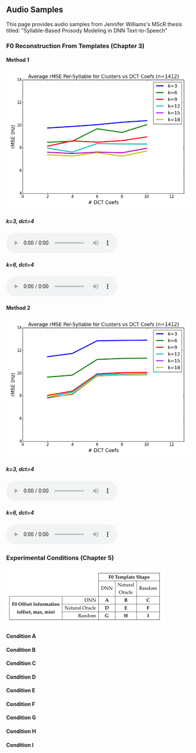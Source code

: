 ## Audio Samples 

This page provides audio samples from Jennifer Williams's MScR thesis titled: "Syllable-Based Prosody Modeling in DNN Text-to-Speech"

### F0 Reconstruction From Templates (Chapter 3)

#### Method 1
<img src="https://github.com/rhoposit/templates/blob/master/kmeans_natural_templates.png" width="500">

##### k=3, dct=4
<audio src="Method1/3_4.mp3" controls preload></audio>

##### k=6, dct=4
<audio src="Method1/6_4.wav" controls preload></audio>


#### Method 2
<img src="https://github.com/rhoposit/templates/blob/master/timeseries_natural_templates.png" width="500">

##### k=3, dct=4
<audio src="Method2/3_4.wav" controls preload></audio>

##### k=6, dct=4
<audio src="Method2/6_4.wav" controls preload></audio>



### Experimental Conditions (Chapter 5)

![alt text](https://github.com/rhoposit/templates/blob/master/exp_space.png)

#### Condition A
#### Condition B
#### Condition C
#### Condition D
#### Condition E
#### Condition F
#### Condition G
#### Condition H
#### Condition I
